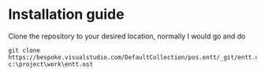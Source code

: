 # Installation guide

Clone the repository to your desired location, normally I would go and do
```
git clone https://bespoke.visualstudio.com/DefaultCollection/pos.entt/_git/entt.ost c:\project\work\entt.ost
```